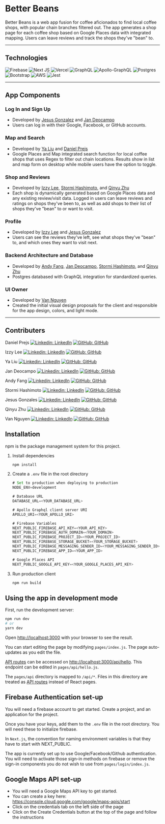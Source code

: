 # Better Beans

Better Beans is a web app fusion for coffee aficionados to find local coffee shops, with popular chain branches filtered out. The app generates a shop page for each coffee shop based on Google Places data with integrated mapping. Users can leave reviews and track the shops they've "bean" to.


---

## Technologies

![Firebase](https://img.shields.io/badge/firebase-%23039BE5.svg?style=for-the-badge&logo=firebase)
![Next JS](https://img.shields.io/badge/Next-black?style=for-the-badge&logo=next.js&logoColor=white)
![Vercel](https://img.shields.io/badge/vercel-%23000000.svg?style=for-the-badge&logo=vercel&logoColor=white)
![GraphQL](https://img.shields.io/badge/-GraphQL-E10098?style=for-the-badge&logo=graphql&logoColor=white)
![Apollo-GraphQL](https://img.shields.io/badge/-ApolloGraphQL-311C87?style=for-the-badge&logo=apollo-graphql)
![Postgres](https://img.shields.io/badge/postgres-%23316192.svg?style=for-the-badge&logo=postgresql&logoColor=white)
![Bootstrap](https://img.shields.io/badge/bootstrap-%23563D7C.svg?style=for-the-badge&logo=bootstrap&logoColor=white)
![AWS](https://img.shields.io/badge/AWS-%23FF9900.svg?style=for-the-badge&logo=amazon-aws&logoColor=white)
![Jest](https://img.shields.io/badge/-jest-%23C21325?style=for-the-badge&logo=jest&logoColor=white)

---

## App Components

### Log In and Sign Up

- Developed by [Jesus Gonzalez](https://github.com/JGon26) and [Jan Deocampo](https://github.com/Darumin)
- Users can log in with their Google, Facebook, or GitHub accounts.

### Map and Search

- Developed by [Ya Liu](https://github.com/ya-liu) and [Daniel Prejs](https://github.com/dprejs)
- Google Places and Map integrated search function for local coffee shops that uses Regex to filter out chain locations. Results show in list and map form on desktop while mobile users have the option to toggle.

### Shop and Reviews

- Developed by [Izzy Lee](https://github.com/isabell-lee), [Stormi Hashimoto](https://github.com/stormikph), and [Qinyu Zhu](https://github.com/zhuzhuxia078)
- Each shop is dynamically generated based on Google Places data and any existing review/visit data. Logged in users can leave reviews and ratings on shops they've been to, as well as add shops to their list of shops they've "bean" to or want to visit.

### Profile

- Developed by [Izzy Lee](https://github.com/isabell-lee) and [Jesus Gonzalez](https://github.com/JGon26)
- Users can see the reviews they've left, see what shops they've "bean" to, and which ones they want to visit next.


### Backend Architecture and Database

- Developed by [Andy Fang](https://github.com/fang-andy), [Jan Deocampo](https://github.com/Darumin), [Stormi Hashimoto](https://github.com/stormikph), and [Qinyu Zhu](https://github.com/zhuzhuxia078)
- Postgres databased with GraphQL integration for standardized queries.

### UI Owner
- Developed by [Van Nguyen](https://github.com/vannguyen-vn)
- Created the initial visual design proposals for the client and responsible for the app design, colors, and light mode.

---

## Contributers

Daniel Prejs [![Linkedin: LinkedIn](https://img.shields.io/badge/linkedin-%230077B5.svg?style=for-the-badge&logo=linkedin&logoColor=white&link=https://www.linkedin.com/in/daniel-prejs-7842611a9/)](https://www.linkedin.com/in/daniel-prejs-7842611a9/) [![GitHub: GitHub](https://img.shields.io/badge/github-%23121011.svg?style=for-the-badge&logo=github&logoColor=white&link=https://github.com/dprejs)](https://github.com/dprejs)

Izzy Lee [![Linkedin: LinkedIn](https://img.shields.io/badge/linkedin-%230077B5.svg?style=for-the-badge&logo=linkedin&logoColor=white&link=https://www.linkedin.com/in/isabell-lee)](https://www.linkedin.com/in/isabell-lee) [![GitHub: GitHub](https://img.shields.io/badge/github-%23121011.svg?style=for-the-badge&logo=github&logoColor=white&link=https://github.com/isabell-lee)](https://github.com/isabell-lee)

Ya Liu [![Linkedin: LinkedIn](https://img.shields.io/badge/linkedin-%230077B5.svg?style=for-the-badge&logo=linkedin&logoColor=white&link=https://www.linkedin.com/in/ya-liu1)](https://www.linkedin.com/in/ya-liu1) [![GitHub: GitHub](https://img.shields.io/badge/github-%23121011.svg?style=for-the-badge&logo=github&logoColor=white&link=https://github.com/ya-liu)](https://github.com/ya-liu)

Jan Deocampo [![Linkedin: LinkedIn](https://img.shields.io/badge/linkedin-%230077B5.svg?style=for-the-badge&logo=linkedin&logoColor=white&link=https://www.linkedin.com/in/jandeo)](https://www.linkedin.com/in/jandeo) [![GitHub: GitHub](https://img.shields.io/badge/github-%23121011.svg?style=for-the-badge&logo=github&logoColor=white&link=https://github.com/Darumin)](https://github.com/Darumin)

Andy Fang [![Linkedin: LinkedIn](https://img.shields.io/badge/linkedin-%230077B5.svg?style=for-the-badge&logo=linkedin&logoColor=white&link=https://www.linkedin.com/in/andy-fang)](https://www.linkedin.com/in/andy-fang) [![GitHub: GitHub](https://img.shields.io/badge/github-%23121011.svg?style=for-the-badge&logo=github&logoColor=white&link=https://github.com/fang-andy)](https://github.com/fang-andy)

Stormi Hashimoto [![Linkedin: LinkedIn](https://img.shields.io/badge/linkedin-%230077B5.svg?style=for-the-badge&logo=linkedin&logoColor=white&link=https://www.linkedin.com/in/stormikph)](https://www.linkedin.com/in/stormikph) [![GitHub: GitHub](https://img.shields.io/badge/github-%23121011.svg?style=for-the-badge&logo=github&logoColor=white&link=https://github.com/stormikph)](https://github.com/stormikph)

Jesus Gonzales [![Linkedin: LinkedIn](https://img.shields.io/badge/linkedin-%230077B5.svg?style=for-the-badge&logo=linkedin&logoColor=white&link=https://www.linkedin.com/in/gonzales-jesus)](https://www.linkedin.com/in/gonzales-jesus) [![GitHub: GitHub](https://img.shields.io/badge/github-%23121011.svg?style=for-the-badge&logo=github&logoColor=white&link=https://github.com/JGon26)](https://github.com/JGon26)

Qinyu Zhu [![Linkedin: LinkedIn](https://img.shields.io/badge/linkedin-%230077B5.svg?style=for-the-badge&logo=linkedin&logoColor=white&link=https://www.linkedin.com/in/qinyu-867152181/)](https://www.linkedin.com/in/qinyu-867152181/) [![GitHub: GitHub](https://img.shields.io/badge/github-%23121011.svg?style=for-the-badge&logo=github&logoColor=white&link=https://github.com/zhuzhuxia078)](https://github.com/zhuzhuxia078)

Van Nguyen [![Linkedin: LinkedIn](https://img.shields.io/badge/linkedin-%230077B5.svg?style=for-the-badge&logo=linkedin&logoColor=white&link=https://www.linkedin.com/in/vannguyen-home/)](https://www.linkedin.com/in/vannguyen-home/) [![GitHub: GitHub](https://img.shields.io/badge/github-%23121011.svg?style=for-the-badge&logo=github&logoColor=white&link=https://github.com/vannguyen-vn)](https://github.com/vannguyen-vn)

## Installation

npm is the package management system for this project.

1. Install dependencies

   ```sh
   npm install
   ```

2. Create a `.env` file in the root directory

   ```js
   # Set to production when deploying to production
   NODE_ENV=development

   # Database URL
   DATABASE_URL=<YOUR_DATABASE_URL>
   
   # Apollo Graphql client server URI
   APOLLO_URI=<YOUR_APOLLO_URI>

   # Firebase Variables
   NEXT_PUBLIC_FIREBASE_API_KEY=<YOUR_API_KEY>
   NEXT_PUBLIC_FIREBASE_AUTH_DOMAIN=<YOUR_DOMAIN>
   NEXT_PUBLIC_FIREBASE_PROJECT_ID=<YOUR_PROJECT_ID>
   NEXT_PUBLIC_FIREBASE_STORAGE_BUCKET=<YOUR_STORAGE_BUCKET>
   NEXT_PUBLIC_FIREBASE_MESSAGING_SENDER_ID=<YOUR_MESSAGING_SENDER_ID>
   NEXT_PUBLIC_FIREBASE_APP_ID=<YOUR_APP_ID>

   # Google Places API
   NEXT_PUBLIC_GOOGLE_API_KEY=<YOUR_GOOGLE_PLACES_API_KEY>
   ```

3. Run production client

   ```sh
   npm run build
   ```

## Using the app in development mode

First, run the development server:

```bash
npm run dev
# or
yarn dev
```

Open [http://localhost:3000](http://localhost:3000) with your browser to see the result.

You can start editing the page by modifying `pages/index.js`. The page auto-updates as you edit the file.

[API routes](https://nextjs.org/docs/api-routes/introduction) can be accessed on [http://localhost:3000/api/hello](http://localhost:3000/api/hello). This endpoint can be edited in `pages/api/hello.js`.

The `pages/api` directory is mapped to `/api/*`. Files in this directory are treated as [API routes](https://nextjs.org/docs/api-routes/introduction) instead of React pages.

## Firebase Authentication set-up
You will need a firebase account to get started.
Create a project, and an application for the project.

Once you have your keys, add them to the `.env` file in the root directory. You will need these to initialize firebase.

In `Next.js`, the convention for naming environment variables is that they have to start with NEXT_PUBLIC.

The app is currently set up to use Google/Facebook/Github authentication. You will need to activate those sign-in methods on firebase or remove the sign-in components you do not wish to use from `pages/login/index.js`.

## Google Maps API set-up

- You will need a Google Maps API key to get started.
- You can create a key here: https://console.cloud.google.com/google/maps-apis/start
- Click on the credentials tab on the left side of the page
- Click on the Create Credentials button at the top of the page and follow the instructions
